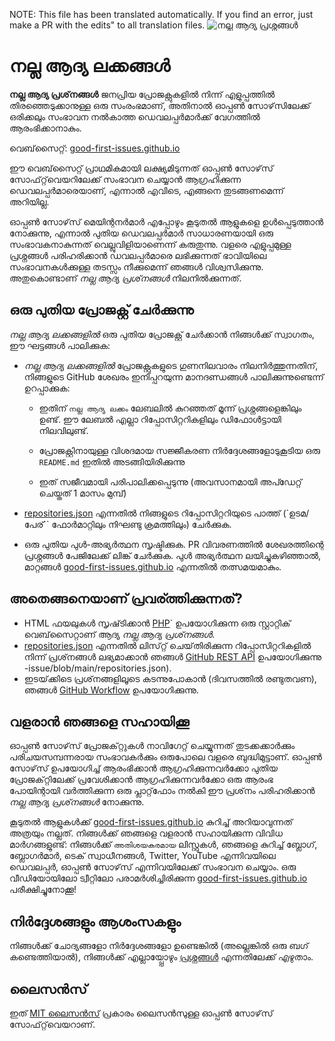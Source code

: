 NOTE: This file has been translated automatically. If you find an error, just make a PR with the edits" to all translation files.
![നല്ല ആദ്യ പ്രശ്നങ്ങൾ](../assets/github/social-preview.png)

# നല്ല ആദ്യ ലക്കങ്ങൾ

**നല്ല ആദ്യ പ്രശ്‌നങ്ങൾ** ജനപ്രിയ പ്രോജക്റ്റുകളിൽ നിന്ന് എളുപ്പത്തിൽ തിരഞ്ഞെടുക്കാനുള്ള ഒരു സംരംഭമാണ്, അതിനാൽ ഓപ്പൺ സോഴ്‌സിലേക്ക് ഒരിക്കലും സംഭാവന നൽകാത്ത ഡെവലപ്പർമാർക്ക് വേഗത്തിൽ ആരംഭിക്കാനാകും.

വെബ്‌സൈറ്റ്: [good-first-issues.github.io](https://good-first-issues.github.io)

ഈ വെബ്‌സൈറ്റ് പ്രാഥമികമായി ലക്ഷ്യമിടുന്നത് ഓപ്പൺ സോഴ്‌സ് സോഫ്‌റ്റ്‌വെയറിലേക്ക് സംഭാവന ചെയ്യാൻ ആഗ്രഹിക്കുന്ന ഡെവലപ്പർമാരെയാണ്, എന്നാൽ എവിടെ, എങ്ങനെ തുടങ്ങണമെന്ന് അറിയില്ല.

ഓപ്പൺ സോഴ്‌സ് മെയിന്റനർമാർ എപ്പോഴും കൂടുതൽ ആളുകളെ ഉൾപ്പെടുത്താൻ നോക്കുന്നു, എന്നാൽ പുതിയ ഡെവലപ്പർമാർ സാധാരണയായി ഒരു സംഭാവകനാകുന്നത് വെല്ലുവിളിയാണെന്ന് കരുതുന്നു. വളരെ എളുപ്പമുള്ള പ്രശ്നങ്ങൾ പരിഹരിക്കാൻ ഡവലപ്പർമാരെ ലഭിക്കുന്നത് ഭാവിയിലെ സംഭാവനകൾക്കുള്ള തടസ്സം നീക്കുമെന്ന് ഞങ്ങൾ വിശ്വസിക്കുന്നു. അതുകൊണ്ടാണ് *നല്ല ആദ്യ പ്രശ്‌നങ്ങൾ* നിലനിൽക്കുന്നത്.

## ഒരു പുതിയ പ്രോജക്റ്റ് ചേർക്കുന്നു

*നല്ല ആദ്യ ലക്കങ്ങളിൽ* ഒരു പുതിയ പ്രോജക്റ്റ് ചേർക്കാൻ നിങ്ങൾക്ക് സ്വാഗതം, ഈ ഘട്ടങ്ങൾ പാലിക്കുക:

- *നല്ല ആദ്യ ലക്കങ്ങളിൽ* പ്രോജക്റ്റുകളുടെ ഗുണനിലവാരം നിലനിർത്തുന്നതിന്, നിങ്ങളുടെ GitHub ശേഖരം ഇനിപ്പറയുന്ന മാനദണ്ഡങ്ങൾ പാലിക്കുന്നുണ്ടെന്ന് ഉറപ്പാക്കുക:

     - ഇതിന് `നല്ല ആദ്യ ലക്കം` ലേബലിൽ കുറഞ്ഞത് മൂന്ന് പ്രശ്നങ്ങളെങ്കിലും ഉണ്ട്. ഈ ലേബൽ എല്ലാ റിപ്പോസിറ്ററികളിലും ഡിഫോൾട്ടായി നിലവിലുണ്ട്.

     - പ്രോജക്റ്റിനായുള്ള വിശദമായ സജ്ജീകരണ നിർദ്ദേശങ്ങളോടുകൂടിയ ഒരു `README.md` ഇതിൽ അടങ്ങിയിരിക്കുന്നു

     - ഇത് സജീവമായി പരിപാലിക്കപ്പെടുന്നു (അവസാനമായി അപ്ഡേറ്റ് ചെയ്തത് 1 മാസം മുമ്പ്)

- [repositories.json](https://github.com/gomzyakov/good-first-issue/blob/main/repositories.json) എന്നതിൽ നിങ്ങളുടെ റിപ്പോസിറ്ററിയുടെ പാത്ത് (`ഉടമ/പേര്`` ഫോർമാറ്റിലും നിഘണ്ടു ക്രമത്തിലും) ചേർക്കുക.

- ഒരു പുതിയ പുൾ-അഭ്യർത്ഥന സൃഷ്ടിക്കുക. PR വിവരണത്തിൽ ശേഖരത്തിന്റെ പ്രശ്നങ്ങൾ പേജിലേക്ക് ലിങ്ക് ചേർക്കുക. പുൾ അഭ്യർത്ഥന ലയിച്ചുകഴിഞ്ഞാൽ, മാറ്റങ്ങൾ [good-first-issues.github.io](https://good-first-issues.github.io) എന്നതിൽ തത്സമയമാകും.

## അതെങ്ങനെയാണ് പ്രവര്ത്തിക്കുന്നത്?

- HTML ഫയലുകൾ സൃഷ്‌ടിക്കാൻ [PHP](https://www.php.net)` ഉപയോഗിക്കുന്ന ഒരു സ്റ്റാറ്റിക് വെബ്‌സൈറ്റാണ് ആദ്യ *നല്ല ആദ്യ പ്രശ്‌നങ്ങൾ*.
- [repositories.json](https://github.com/gomzyakov/good-first) എന്നതിൽ ലിസ്‌റ്റ് ചെയ്‌തിരിക്കുന്ന റിപ്പോസിറ്ററികളിൽ നിന്ന് പ്രശ്‌നങ്ങൾ ലഭ്യമാക്കാൻ ഞങ്ങൾ [GitHub REST API](https://docs.github.com/en/rest) ഉപയോഗിക്കുന്നു -issue/blob/main/repositories.json).
- ഇടയ്‌ക്കിടെ പ്രശ്‌നങ്ങളിലൂടെ കടന്നുപോകാൻ (ദിവസത്തിൽ രണ്ടുതവണ), ഞങ്ങൾ [GitHub Workflow](https://docs.github.com/en/actions/using-workflows) ഉപയോഗിക്കുന്നു.

## വളരാൻ ഞങ്ങളെ സഹായിക്കൂ

ഓപ്പൺ സോഴ്‌സ് പ്രോജക്‌റ്റുകൾ നാവിഗേറ്റ് ചെയ്യുന്നത് തുടക്കക്കാർക്കും പരിചയസമ്പന്നരായ സംഭാവകർക്കും ഒരുപോലെ വളരെ ബുദ്ധിമുട്ടാണ്. ഓപ്പൺ സോഴ്‌സ് ഉപയോഗിച്ച് ആരംഭിക്കാൻ ആഗ്രഹിക്കുന്നവർക്കോ പുതിയ പ്രോജക്‌റ്റിലേക്ക് പ്രവേശിക്കാൻ ആഗ്രഹിക്കുന്നവർക്കോ ഒരു ആരംഭ പോയിന്റായി വർത്തിക്കുന്ന ഒരു പ്ലാറ്റ്‌ഫോം നൽകി ഈ പ്രശ്‌നം പരിഹരിക്കാൻ *നല്ല ആദ്യ പ്രശ്‌നങ്ങൾ* നോക്കുന്നു.

കൂടുതൽ ആളുകൾക്ക് [good-first-issues.github.io](https://good-first-issues.github.io) കുറിച്ച് അറിയാവുന്നത് അത്രയും നല്ലത്. നിങ്ങൾക്ക് ഞങ്ങളെ വളരാൻ സഹായിക്കുന്ന വിവിധ മാർഗങ്ങളുണ്ട്: നിങ്ങൾക്ക് `അതിശയകരമായ` ലിസ്റ്റുകൾ, ഞങ്ങളെ കുറിച്ച് ബ്ലോഗ്, ബ്ലോഗർമാർ, ടെക് സ്വാധീനങ്ങൾ, Twitter, YouTube എന്നിവയിലെ ഡെവലപ്പർ, ഓപ്പൺ സോഴ്‌സ് എന്നിവയിലേക്ക് സംഭാവന ചെയ്യാം. ഒരു വീഡിയോയിലോ ട്വീറ്റിലോ പരാമർശിച്ചിരിക്കുന്ന [good-first-issues.github.io](https://good-first-issues.github.io) പരീക്ഷിച്ചുനോക്കൂ!

## നിർദ്ദേശങ്ങളും ആശംസകളും

നിങ്ങൾക്ക് ചോദ്യങ്ങളോ നിർദ്ദേശങ്ങളോ ഉണ്ടെങ്കിൽ (അല്ലെങ്കിൽ ഒരു ബഗ് കണ്ടെത്തിയാൽ), നിങ്ങൾക്ക് എല്ലായ്പ്പോഴും [പ്രശ്നങ്ങൾ](https://github.com/good-first-issues/good-first-issues.github.io/issues) എന്നതിലേക്ക് എഴുതാം.

## ലൈസൻസ്

ഇത് [MIT ലൈസൻസ്](https://github.com/good-first-issues/good-first-issues.github.io/blob/main/LICENSE) പ്രകാരം ലൈസൻസുള്ള ഓപ്പൺ സോഴ്‌സ് സോഫ്‌റ്റ്‌വെയറാണ്.
